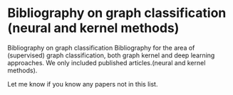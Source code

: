 # Bibliography on graph classification (neural and kernel methods)
Bibliography on graph classification Bibliography for the area of (supervised) graph classification, both graph kernel and deep learning approaches. We only included published articles.(neural and kernel methods).

Let me know if you know any papers not in this list. 

